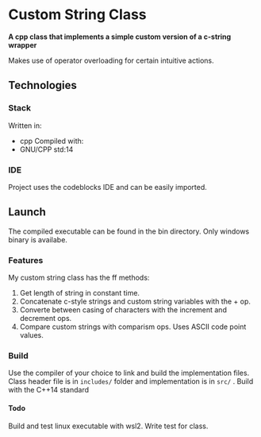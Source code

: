 # Custom String Class

**A cpp class that implements a simple custom version of a c-string wrapper**

Makes use of operator overloading for certain intuitive actions.

## Technologies

### Stack
Written in: 
* cpp
Compiled with: 
* GNU/CPP std:14

### IDE
Project uses the codeblocks IDE and can be easily imported.

## Launch

The compiled executable can be found in the bin directory. Only windows binary is availabe.

### Features
My custom string class has the ff methods:  
  1. Get length of string in constant time.
  2. Concatenate c-style strings and custom string variables with the + op.
  3. Converte between casing of characters with the increment and decrement ops.
  4. Compare custom strings with comparism ops. Uses ASCII code point values.

### Build
Use the compiler of your choice to link and build the implementation files.
Class header file is in `includes/` folder and implementation is in `src/` .
Build with the C++14 standard

#### Todo
Build and test linux executable with wsl2.
Write test for class.